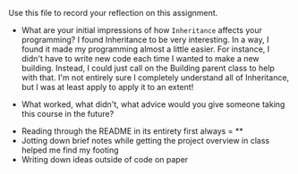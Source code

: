 Use this file to record your reflection on this assignment.

- What are your initial impressions of how `Inheritance` affects your programming?
I found Inheritance to be very interesting. In a way, I found it made my programming almost a little easier. For instance, I didn't have to write new code each time I wanted to make a new building. Instead, I could just call on the Building parent class to help with that. I'm not entirely sure I completely understand all of Inheritance, but I was at least apply to apply it to an extent!

- What worked, what didn't, what advice would you give someone taking this course in the future?
* Reading through the README in its entirety first always = **
* Jotting down brief notes while getting the project overview in class helped me find my footing
* Writing down ideas outside of code on paper 
